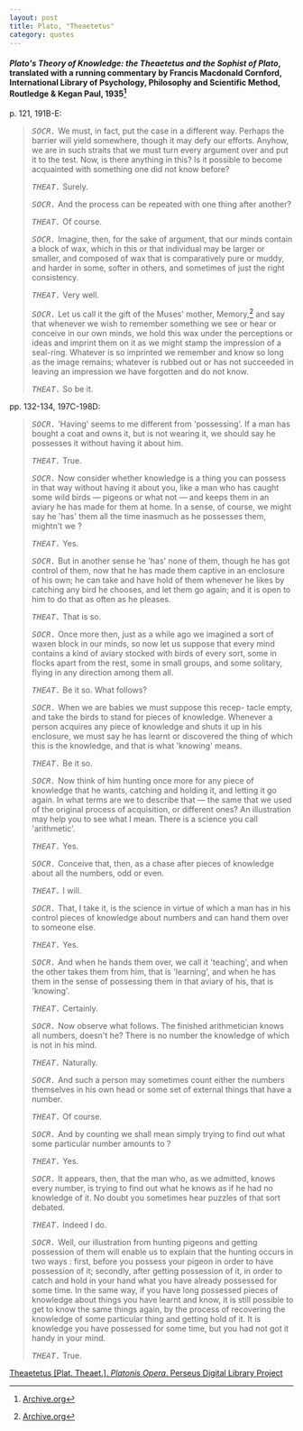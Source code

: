 ```yaml
---
layout: post
title: Plato, "Theaetetus"
category: quotes
---
```


#### *Plato's Theory of Knowledge: the *Theaetetus* and the *Sophist* of Plato*, translated with a running commentary by Francis Macdonald Cornford, International Library of Psychology, Philosophy and Scientific Method, Routledge & Kegan Paul, 1935[^1]

[^1]: [Archive.org](https://archive.org/details/in.ernet.dli.2015.136245/page/n8/mode/1up)

p. 121, 191B-E:

> <TT>*SOCR.*</TT> We must, in fact, put the case in a different way. Perhaps the barrier will yield somewhere, though it may defy our efforts. Anyhow, we are in such straits that we must turn every argument over and put it to the test. Now, is there anything in this? Is it possible to become acquainted with something one did not know before?
>
> <TT>*THEAT.*</TT> Surely.
>
> <TT>*SOCR.*</TT> And the process can be repeated with one thing after another?
>
> <TT>*THEAT.*</TT> Of course.
>
> <TT>*SOCR.*</TT> Imagine, then, for the sake of argument, that our minds contain a block of wax, which in this or that individual may be larger or smaller, and composed of wax that is comparatively pure or muddy, and harder in some, softer in others, and sometimes of just the right consistency.
>
> <TT>*THEAT.*</TT> Very well.
>
> <TT>*SOCR.*</TT> Let us call it the gift of the Muses' mother, Memory,[^1] and say that whenever we wish to remember something we see or hear or conceive in our own minds, we hold this wax under the perceptions or ideas and imprint them on it as we might stamp the impression of a seal-ring. Whatever is so imprinted we remember and know so long as the image remains; whatever is rubbed out or has not succeeded in leaving an impression we have forgotten and do not know.
>
> <TT>*THEAT.*</TT> So be it.

[^1]: 

pp. 132-134, 197C-198D:

> <TT>*SOCR.*</TT> 'Having' seems to me different from 'possessing'. If a man has bought a coat and owns it, but is not wearing it, we should say he possesses it without having it about him.
>
> <TT>*THEAT.*</TT> True.
>
> <TT>*SOCR.*</TT> Now consider whether knowledge is a thing you can possess in that way without having it about you, like a man who has caught some wild birds — pigeons or what not — and keeps them in an aviary he has made for them at home. In a sense, of course, we might say he 'has' them all the time inasmuch as he possesses them, mightn't we ?
>
> <TT>*THEAT.*</TT> Yes.
>
> <TT>*SOCR.*</TT> But in another sense he 'has' none of them, though he has got control of them, now that he has made them captive in an enclosure of his own; he can take and have hold of them whenever he likes by catching any bird he chooses, and let them go again; and it is open to him to do that as often as he pleases.
>
> <TT>*THEAT.*</TT> That is so.
>
> <TT>*SOCR.*</TT> Once more then, just as a while ago we imagined a sort of waxen block in our minds, so now let us suppose that every mind contains a kind of aviary stocked with birds of every sort, some in flocks apart from the rest, some in small groups, and some solitary, flying in any direction among them all.
>
> <TT>*THEAT.*</TT> Be it so. What follows?
>
> <TT>*SOCR.*</TT> When we are babies we must suppose this recep- tacle empty, and take the birds to stand for pieces of knowledge. Whenever a person acquires any piece of knowledge and shuts it up in his enclosure, we must say he has learnt or discovered the thing of which this is the knowledge, and that is what 'knowing' means.
>
> <TT>*THEAT.*</TT> Be it so.
>
> <TT>*SOCR.*</TT> Now think of him hunting once more for any piece of knowledge that he wants, catching and holding it, and letting it go again. In what terms are we to describe that — the same that we used of the original process of acquisition, or different ones? An illustration may help you to see what I mean. There is a science you call 'arithmetic'.
>
> <TT>*THEAT.*</TT> Yes.
>
> <TT>*SOCR.*</TT> Conceive that, then, as a chase after pieces of knowledge about all the numbers, odd or even.
>
> <TT>*THEAT.*</TT> I will.
>
> <TT>*SOCR.*</TT> That, I take it, is the science in virtue of which a man has in his control pieces of knowledge about numbers and can hand them over to someone else.
>
> <TT>*THEAT.*</TT> Yes.
>
> <TT>*SOCR.*</TT> And when he hands them over, we call it 'teaching', and when the other takes them from him, that is 'learning', and when he has them in the sense of possessing them in that aviary of his, that is 'knowing'.
>
> <TT>*THEAT.*</TT> Certainly.
>
> <TT>*SOCR.*</TT> Now observe what follows. The finished arithmetician knows all numbers, doesn't he? There is no number the knowledge of which is not in his mind.
>
> <TT>*THEAT.*</TT> Naturally.
>
> <TT>*SOCR.*</TT> And such a person may sometimes count either the numbers themselves in his own head or some set of external things that have a number.
>
> <TT>*THEAT.*</TT> Of course.
>
> <TT>*SOCR.*</TT> And by counting we shall mean simply trying to find out what some particular number amounts to ?
>
> <TT>*THEAT.*</TT> Yes.
>
> <TT>*SOCR.*</TT> It appears, then, that the man who, as we admitted, knows every number, is trying to find out what he knows as if he had no knowledge of it. No doubt you sometimes hear puzzles of that sort debated.
>
> <TT>*THEAT.*</TT> Indeed I do.
>
> <TT>*SOCR.*</TT> Well, our illustration from hunting pigeons and getting possession of them will enable us to explain that the hunting occurs in two ways : first, before you possess your pigeon in order to have possession of it; secondly, after getting possession of it, in order to catch and hold in your hand what you have already possessed for some time. In the same way, if you have long possessed pieces of knowledge about things you have learnt and know, it is still possible to get to know the same things again, by the process of recovering the knowledge of some particular thing and getting hold of it. It is knowledge you have possessed for some time, but you had not got it handy in your mind.
>
> <TT>*THEAT.*</TT> True.

[Theaetetus \[Plat. Theaet.\]. *Platonis Opera*. Perseus Digital Library Project](http://data.perseus.org/citations/urn:cts:greekLit:tlg0059.tlg006.perseus-grc1:142a)